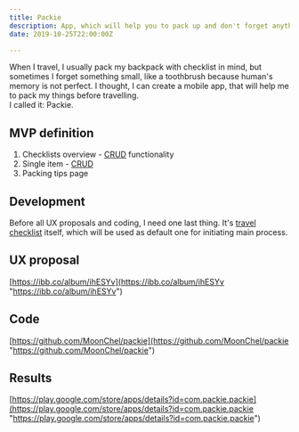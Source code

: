 ```yaml
---
title: Packie
description: App, which will help you to pack up and don't forget anything
date: 2019-10-25T22:00:00Z

---
```

When I travel, I usually pack my backpack with checklist in mind, but sometimes I forget something small, like a toothbrush because human's memory is not perfect. I thought, I can create a mobile app, that will help me to pack my things before travelling.   
I called it: Packie.

## MVP definition

1. Checklists overview - [CRUD](https://en.wikipedia.org/wiki/Create,_read,_update_and_delete "crud") functionality
2. Single item - [CRUD](https://en.wikipedia.org/wiki/Create,_read,_update_and_delete "crud")
3. Packing tips page

## Development

Before all UX proposals and coding, I need one last thing. It's [travel checklist](https://www.smartertravel.com/uploads/2019/05/The-Ultimate-Packing-List_Interactive-FINAL.pdf) itself, which will be used as default one for initiating main process.

## UX proposal

[https://ibb.co/album/ihESYv](https://ibb.co/album/ihESYv "https://ibb.co/album/ihESYv")

## Code

[https://github.com/MoonChel/packie](https://github.com/MoonChel/packie "https://github.com/MoonChel/packie")

## Results

[https://play.google.com/store/apps/details?id=com.packie.packie](https://play.google.com/store/apps/details?id=com.packie.packie "https://play.google.com/store/apps/details?id=com.packie.packie")